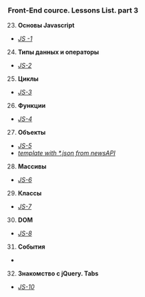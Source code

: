 ### Front-End cource. Lessons List. part 3

23. **Основы Javascript**
* _[JS -1](https://n-lash.github.io/beetroot-JS/JS-1_Basics/)_
24. **Типы данных и операторы**
* _[JS-2](https://n-lash.github.io/beetroot-JS/JS-2_Data-types-and-operators/)_
25. **Циклы**
* _[JS-3](https://n-lash.github.io/beetroot-JS/14_JS-3_Loops/)_
26. **Функции**
* _[JS-4](https://n-lash.github.io/beetroot-JS/15_JS-4_Functions/)_
27. **Объекты**
* _[JS-5](https://n-lash.github.io/beetroot-JS/16_JS-5_Objects/1/)_
* _[template with *.json from newsAPI](https://n-lash.github.io/beetroot-JS/16_JS-5_Objects/2/)_
28. **Массивы**
* _[JS-6](https://n-lash.github.io/beetroot-JS/17_JS-6_Arrays/)_
29. **Классы**
* _[JS-7](https://n-lash.github.io/beetroot-JS/18_JS-7_Classes/index.html)_
30. **DOM**
* _[JS-8](https://n-lash.github.io/beetroot-JS/19_JS-8_DOM/index.html)_
31. **События**
* _[]()_
32. **Знакомство с jQuery. Tabs**
* _[JS-10](https://n-lash.github.io/beetroot-JS/21_jQuery-tabs/index.html)_
